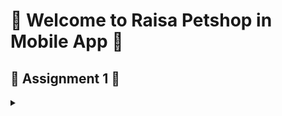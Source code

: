 # 🌸 Welcome to Raisa Petshop in Mobile App 🌸

## 🐰 Assignment 1 🐰

<details>
<summary></summary>

### 😸 Jelaskan apa yang dimaksud dengan stateless widget dan stateful widget, dan jelaskan perbedaan dari keduanya.

<details>
<summary></summary>

Stateless widget adalah widget dalam Flutter yang tidak memiliki state (keadaan) yang dapat berubah. Widget ini mendeskripsikan bagian dari antarmuka pengguna dengan cara membangun struktur widget lain yang menggambarkan antarmuka tersebut secara lebih konkret. Proses ini dilakukan secara rekursif hingga antarmuka pengguna benar-benar terbentuk. Stateless widget sangat berguna ketika antarmuka yang ditampilkan tidak tergantung pada kondisi yang berubah-ubah, tetapi hanya bergantung pada informasi konfigurasi yang ada pada widget itu sendiri dan konteks tempat widget tersebut digunakan (dalam bentuk `BuildContext`). Contohnya, jika suatu tampilan statis hanya bergantung pada informasi yang diberikan saat pembuatan objek, maka `StatelessWidget` adalah pilihan yang tepat.

Stateful widget adalah widget dalam Flutter yang memiliki state (keadaan) yang dapat berubah selama widget tersebut digunakan. Informasi yang tersimpan dalam state dapat dibaca secara sinkron saat widget dibangun dan mungkin akan berubah seiring waktu atau berdasarkan kejadian tertentu. Tanggung jawab implementasi widget adalah untuk memastikan bahwa objek `State` diberi tahu secara cepat saat state mengalami perubahan, menggunakan metode `setState`. Stateful widget juga membangun struktur widget lain secara rekursif, tetapi berbeda dengan stateless widget, struktur ini bisa berubah secara dinamis sesuai perubahan state. Ini membuat `StatefulWidget` cocok untuk antarmuka yang mungkin berubah-ubah, seperti jam atau komponen yang bergantung pada data sistem atau input pengguna.

Perbedaan utama pada statefull dan stateless widget terletak pada : 
1. Mutable State vs Immutable State:
   - Stateless widget tidak memiliki state yang dapat berubah setelah dibuat, sedangkan stateful widget memiliki state yang bisa diubah sepanjang siklus hidup widget.

2. Penggunaan State:
   - Pada stateless widget, antarmuka hanya bergantung pada konfigurasi awal dan `BuildContext`. Pada stateful widget, antarmuka dapat berubah berdasarkan state yang tersimpan dalam objek `State`.

3. Pembuatan State:
   - Pada stateful widget, objek `State` dibuat menggunakan metode `createState`. Jika stateful widget dihapus dari pohon dan kemudian dimasukkan kembali, `createState` akan dipanggil ulang untuk membuat objek `State` baru.
   - Stateful widget yang memiliki `GlobalKey` akan mempertahankan `State` meskipun dipindahkan dari satu lokasi ke lokasi lain dalam pohon widget.

4. Lifecycle:
   - Stateless widget memiliki siklus hidup yang lebih sederhana karena tidak memiliki state yang harus dikelola.
   - Stateful widget memiliki siklus hidup yang lebih kompleks karena mengelola state yang dapat berubah, serta memungkinkan penggunaan `GlobalKey` untuk mempertahankan `State` dalam situasi tertentu.

sumber : [https://api.flutter.dev/flutter/widgets/StatelessWidget-class.html, https://api.flutter.dev/flutter/widgets/StatefulWidget-class.html]

</details>

### 😸 Sebutkan widget apa saja yang kamu gunakan pada proyek ini dan jelaskan fungsinya.
<details>
<summary></summary>
1. MaterialApp
    MaterialApp adalah widget yang membungkus aplikasi dan menyediakan banyak konfigurasi seperti tema aplikasi, home widget, dan title aplikasi. Widget ini juga menyediakan tampilan Material Design untuk aplikasi.
2. ThemeData
    ThemeData digunakan untuk mendefinisikan tema aplikasi, termasuk skema warna dan pengaturan tema material. Pada kode ini, tema menggunakan warna utama Colors.amber dan warna sekunder Colors.amber[50].
3. Scaffold
    Scaffold adalah struktur dasar dari halaman di Flutter, yang menyediakan elemen standar seperti AppBar, Body, Drawer, dan lain-lain. Di sini, Scaffold digunakan untuk membuat kerangka halaman utama aplikasi.
4. AppBar
    AppBar adalah widget baris atas (baris judul) dari aplikasi. Dalam proyek ini, AppBar menampilkan judul “Raisa Pet Shop” dengan latar belakang biru tua (Colors.blue[900]).
5. GridView.count
    GridView.count adalah widget yang menampilkan elemen dalam bentuk grid. Di sini, digunakan untuk menampilkan beberapa item dalam tampilan grid dengan 3 kolom, jarak antar-elemen yang bisa disesuaikan, dan padding.
6. InkWell
    InkWell adalah widget yang menambahkan efek "tinta" (ink ripple effect) saat suatu elemen diklik. Dalam proyek ini, InkWell melingkupi setiap ItemCard sehingga setiap kali pengguna mengklik sebuah item, ada efek visual yang menunjukkan bahwa elemen telah diklik.
7. SnackBar
    SnackBar adalah widget yang menampilkan notifikasi sementara di bagian bawah layar. SnackBar digunakan untuk menampilkan pesan konfirmasi bahwa pengguna telah menekan sebuah tombol item.
8. Container
    Container adalah widget yang fleksibel yang digunakan untuk mengatur tata letak, warna, padding, margin, dan ukuran dari elemen yang dibungkusnya. Dalam ItemCard, Container digunakan untuk memberikan padding dan tata letak pada item.
9. Column
    Column adalah widget yang menampilkan elemen anaknya dalam tata letak vertikal (kolom). Di sini, Column digunakan dalam ItemCard untuk menampilkan ikon dan teks dalam susunan vertikal.
10. Icon
    Icon adalah widget untuk menampilkan ikon dari pustaka ikon bawaan Flutter. Di ItemCard, ikon digunakan untuk memberikan identifikasi visual pada setiap item seperti “Lihat Daftar Produk,” “Tambah Produk,” dan “Logout.”
11. Text
    Text adalah widget untuk menampilkan teks. Dalam kode ini, Text digunakan di berbagai tempat untuk menampilkan judul aplikasi, nama item, judul kartu informasi, dan isi kartu informasi.
12. Card
    Card adalah widget Material Design yang memiliki elevation (ketinggian) dan border radius yang dapat disesuaikan. Di sini, Card digunakan dalam InfoCard untuk menampilkan informasi dengan gaya kartu.
13. MediaQuery
    MediaQuery menyediakan informasi tentang ukuran dan orientasi layar perangkat. Di InfoCard, MediaQuery digunakan untuk menentukan lebar kartu berdasarkan lebar layar perangkat.
</details>

### 😸 Apa fungsi dari setState()? Jelaskan variabel apa saja yang dapat terdampak dengan fungsi tersebut.
<details>
<summary></summary>
setState() dalam Flutter adalah sebuah metode yang digunakan di dalam objek State dari sebuah StatefulWidget untuk memberi tahu framework Flutter bahwa tampilan widget harus diperbarui. Saat Anda memanggil setState(), Flutter menandai status widget sebagai "kotor" atau "dirty", yang berarti UI perlu diperbarui pada frame berikutnya. Perubahan yang dilakukan pada variabel status (variabel di dalam objek State) hanya akan tercermin di UI setelah setState() dipanggil. Semua variabel yang berada di dalam objek State dari sebuah StatefulWidget dapat terpengaruh oleh setState(). Terutama, variabel-variabel yang menyimpan informasi penting untuk UI, seperti:
- Counter atau variabel numerik lainnya (misalnya untuk menghitung jumlah klik)
- Boolean (untuk mengubah status on/off, tampilan, atau status terpilih/tidak terpilih)
- String (untuk memperbarui teks yang ditampilkan di UI)
- List dan Map (untuk memperbarui daftar item yang ditampilkan di User Interface)
sumber : [https://dev.to/nicks101/when-to-use-setstate-in-flutter-380]
</details>

### 😸 Jelaskan perbedaan antara const dengan final.
<details>
<summary></summary>
Secara garis besar, perbedaan antara variabel const dan final terletak pada : 
1. Waktu Penetapan Nilai
    final: Nilai final ditetapkan hanya sekali dan bisa diberikan nilai saat runtime. Ini berarti bahwa nilai final dapat ditentukan berdasarkan perhitungan atau hasil yang hanya tersedia saat program berjalan, seperti hasil dari operasi atau fungsi.
    const: Nilai const ditetapkan pada waktu compile-time, jadi harus diketahui sebelumnya. Ini hanya bisa digunakan dengan nilai yang benar-benar konstan yang tidak akan berubah, seperti angka tetap atau string, dan tidak bisa berasal dari operasi yang dijalankan saat runtime.
2. Kedalaman Immutabilitas
    final: Hanya variabel atau objek yang ditandai dengan final yang tidak dapat diubah. Namun, jika variabel final adalah koleksi atau objek kompleks, isi dalam koleksi tersebut masih bisa diubah, kecuali elemen-elemen di dalamnya juga ditandai dengan final atau const.
    const: Objek atau koleksi yang ditandai const bersifat deeply immutable atau transitively immutable. Artinya, seluruh struktur data di dalamnya, termasuk semua elemen, juga harus const dan tidak bisa diubah sama sekali.
3. Penggunaan di dalam Kelas
    final: Bisa dideklarasikan sebagai field instance di kelas tanpa harus bersifat static. Setiap objek kelas akan memiliki nilai final-nya sendiri.
    const: Dalam konteks kelas, const harus digunakan bersama dengan static, yaitu static const, karena const harus sudah diinisialisasi saat compile-time dan tidak bisa terkait dengan instance kelas.
4. Canonization atau Penggabungan Objek Const
    const: Objek const di-Dart adalah canonicalized, artinya jika Anda membuat objek const dengan nilai yang sama, Dart akan menggunakan satu objek yang sama untuk menghemat memori.
    final: Objek final tidak bersifat canonicalized. Jika dua variabel final memiliki nilai yang sama, Dart tetap akan membuat dua objek terpisah.

sumber : [https://stackoverflow.com/questions/50431055/what-is-the-difference-between-the-const-and-final-keywords-in-dart]
</details>

### 😸 Jelaskan bagaimana cara kamu mengimplementasikan checklist-checklist di atas.
<details>
<summary></summary>
Saya memulai pembuatan proyek Flutter baru bernama `petshop_mobile` dengan perintah `flutter create petshop_mobile` dan kemudian masuk ke dalam direktori proyek yang baru terbentuk. Secara otomatis, struktur proyek dasar terbentuk, termasuk file `main.dart` yang berfungsi sebagai entry point. Langkah selanjutnya adalah membuat file baru bernama `menu.dart` untuk memisahkan tampilan utama aplikasi sehingga `main.dart` bisa tetap ringkas dan berfungsi hanya sebagai entry point. Karena aplikasi ini memerlukan interaksi dinamis, saya mengubah `StatelessWidget` menjadi `StatefulWidget`, yang memungkinkan penggunaan fungsi `setState()` untuk memperbarui UI secara real-time saat tombol ditekan. Untuk menjaga kerapian struktur, saya memindahkan kode utama dari `main.dart` (mulai dari baris ke-39 hingga akhir) ke dalam `menu.dart`, sehingga bagian tampilan aplikasi berada dalam file terpisah.

Di `menu.dart`, saya membuat kelas bernama `ItemHomepage` dengan atribut `name`, `icon`, dan `color`. Atribut-atribut ini memungkinkan saya untuk mengatur nama, ikon, dan warna setiap tombol yang akan ditampilkan di halaman utama. Selanjutnya, saya membuat object ItemHomepage pada MyHomepage(). Setiap tombol diatur agar memiliki ikon, warna, dan teks yang berbeda, sesuai data yang diberikan. Untuk menambah interaksi, pada setiap tombol, saya menambahkan `SnackBar` yang akan muncul saat tombol ditekan dan menampilkan pesan, seperti “Kamu telah menekan tombol {nama}!”. Saya menggunakan `ScaffoldMessenger` untuk memunculkan `SnackBar` ini. Kode ini mengatur tampilan tombol sebagai berikut:

```dart
return Material(
  color: item.color, // Warna dari item
  borderRadius: BorderRadius.circular(12),
  child: InkWell(
    onTap: () {
      ScaffoldMessenger.of(context)
        ..hideCurrentSnackBar()
        ..showSnackBar(
          SnackBar(content: Text("Kamu telah menekan tombol ${item.name}!")),
        );
    },
    child: Column(
      mainAxisAlignment: MainAxisAlignment.center,
      children: [
        Icon(item.icon, color: Colors.white),
        Text(item.name, style: TextStyle(color: Colors.white)),
      ],
    ),
  ),
);
```

Setelah menyiapkan `menu.dart`, langkah terakhir adalah mengintegrasikan `MenuPage` ini dengan `main.dart` agar dapat menjadi tampilan utama saat aplikasi dijalankan. Saya melakukan ini dengan memanggil `MyHomePage()` sebagai nilai `home` di `MaterialApp` pada `main.dart`. Dengan langkah-langkah ini, saya berhasil membuat tiga tombol dengan variasi warna dan ikon, serta menampilkan `SnackBar` dengan pesan yang dinamis setiap kali salah satu tombol ditekan.
</details>

</details>




